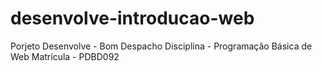 # desenvolve-introducao-web

Porjeto Desenvolve - Bom Despacho
Disciplina         - Programação Básica de Web
Matrícula          -  PDBD092
